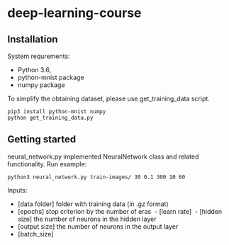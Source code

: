 # deep-learning-course

## Installation
System requrements:
  - Python 3.6, 
  - python-mnist package
  - numpy package

To simplify the obtaining dataset, please use get_training_data script. 
```
pip3 install python-mnist numpy
python get_training_data.py
```
## Getting started
neural_network.py implemented NeuralNetwork  class and related functionality. 
Run example:
```
python3 neural_network.py train-images/ 30 0.1 300 10 60
```
Inputs:
 - [data folder] folder with training data (in .gz format)
 - [epochs] stop criterion by the number of eras
 - [learn rate]
 - [hidden size] the number of neurons in the hidden layer
 - [output size] the number of neurons in the output layer
 - [batch_size]

